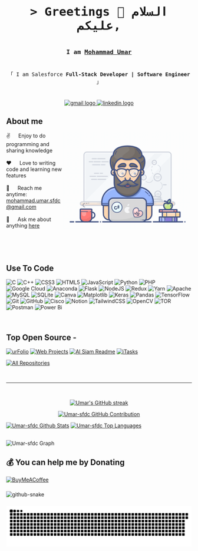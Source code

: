 <!-- Intro  -->
<h3 align="center">
        <samp> <h1 style="display=inline">&gt; Greetings 👋 السلام عليكم,</h1><br>
                I am <b><a target="_blank" href="https://umar-sfdc.github.io/portfolio/portfolio.html">Mohammad Umar</a></b>
        </samp>
</h3>

###

<p align="center"> 
  <samp>
    <br>
    「 I am Salesforce <b> Full-Stack Developer | Software Engineer </b>」
    <br>
    <br>
  </samp>
</p>

###

<div align="center">
  <a href="mailto:mohammad.umar.sfdc@gmail.com" target="_blank">
    <img src="https://img.shields.io/static/v1?message=Gmail&logo=gmail&label=&color=212121&logoColor=white&labelColor=&style=for-the-badge" height="25" alt="gmail logo"  />
  </a>
  <a href="https://www.linkedin.com/in/dev-mohammad-umar" target="_blank">
    <img src="https://img.shields.io/static/v1?message=LinkedIn&logo=linkedin&label=&color=0077B5&logoColor=white&labelColor=&style=for-the-badge" height="25" alt="linkedin logo"  />
  </a>
</div>

###

<!-- About Section -->

## About me
 
<p>
 <img align="right" width="350" src="/assets/programmer.gif" alt="Coding gif" />
  
 ✌️ &emsp; Enjoy to do programming and sharing knowledge <br/><br/>
 ❤️ &emsp; Love to writing code and learning new features<br/><br/>
 📧 &emsp; Reach me anytime: mohammad.umar.sfdc@gmail.com<br/><br/>
 💬 &emsp; Ask me about anything [here](https://github.com/Umar-sfdc/Umar-sfdc/issues)

</p>

<br/>
<br/>
<br/>

## Use To Code

![C](https://img.shields.io/badge/c-%2300599C.svg?style=for-the-badge&logo=c&logoColor=white) ![C++](https://img.shields.io/badge/c++-%2300599C.svg?style=for-the-badge&logo=c%2B%2B&logoColor=white) ![CSS3](https://img.shields.io/badge/css3-%231572B6.svg?style=for-the-badge&logo=css3&logoColor=white) ![HTML5](https://img.shields.io/badge/html5-%23E34F26.svg?style=for-the-badge&logo=html5&logoColor=white) ![JavaScript](https://img.shields.io/badge/javascript-%23323330.svg?style=for-the-badge&logo=javascript&logoColor=%23F7DF1E) ![Python](https://img.shields.io/badge/python-3670A0?style=for-the-badge&logo=python&logoColor=ffdd54) ![PHP](https://img.shields.io/badge/php-%23777BB4.svg?style=for-the-badge&logo=php&logoColor=white) ![Google Cloud](https://img.shields.io/badge/GoogleCloud-%234285F4.svg?style=for-the-badge&logo=google-cloud&logoColor=white) ![Anaconda](https://img.shields.io/badge/Anaconda-%2344A833.svg?style=for-the-badge&logo=anaconda&logoColor=white) ![Flask](https://img.shields.io/badge/flask-%23000.svg?style=for-the-badge&logo=flask&logoColor=white) ![NodeJS](https://img.shields.io/badge/node.js-6DA55F?style=for-the-badge&logo=node.js&logoColor=white) ![Redux](https://img.shields.io/badge/redux-%23593d88.svg?style=for-the-badge&logo=redux&logoColor=white) ![Yarn](https://img.shields.io/badge/yarn-%232C8EBB.svg?style=for-the-badge&logo=yarn&logoColor=white) ![Apache](https://img.shields.io/badge/apache-%23D42029.svg?style=for-the-badge&logo=apache&logoColor=white) ![MySQL](https://img.shields.io/badge/mysql-4479A1.svg?style=for-the-badge&logo=mysql&logoColor=white) ![SQLite](https://img.shields.io/badge/sqlite-%2307405e.svg?style=for-the-badge&logo=sqlite&logoColor=white) ![Canva](https://img.shields.io/badge/Canva-%2300C4CC.svg?style=for-the-badge&logo=Canva&logoColor=white) ![Matplotlib](https://img.shields.io/badge/Matplotlib-%23ffffff.svg?style=for-the-badge&logo=Matplotlib&logoColor=black) ![Keras](https://img.shields.io/badge/Keras-%23D00000.svg?style=for-the-badge&logo=Keras&logoColor=white) ![Pandas](https://img.shields.io/badge/pandas-%23150458.svg?style=for-the-badge&logo=pandas&logoColor=white) ![TensorFlow](https://img.shields.io/badge/TensorFlow-%23FF6F00.svg?style=for-the-badge&logo=TensorFlow&logoColor=white) ![Git](https://img.shields.io/badge/git-%23F05033.svg?style=for-the-badge&logo=git&logoColor=white) ![GitHub](https://img.shields.io/badge/github-%23121011.svg?style=for-the-badge&logo=github&logoColor=white) ![Cisco](https://img.shields.io/badge/cisco-%23049fd9.svg?style=for-the-badge&logo=cisco&logoColor=black) ![Notion](https://img.shields.io/badge/Notion-%23000000.svg?style=for-the-badge&logo=notion&logoColor=white) ![TailwindCSS](https://img.shields.io/badge/tailwindcss-%2338B2AC.svg?style=for-the-badge&logo=tailwind-css&logoColor=white) ![OpenCV](https://img.shields.io/badge/opencv-%23white.svg?style=for-the-badge&logo=opencv&logoColor=white) ![TOR](https://img.shields.io/badge/tor-%237E4798.svg?style=for-the-badge&logo=tor-project&logoColor=white) ![Postman](https://img.shields.io/badge/Postman-FF6C37?style=for-the-badge&logo=postman&logoColor=white) ![Power Bi](https://img.shields.io/badge/power_bi-F2C811?style=for-the-badge&logo=powerbi&logoColor=black)

<br/>

## Top Open Source -
[![urFolio](https://github-readme-stats.vercel.app/api/pin/?username=Umar-sfdc&repo=Quest&border_color=7F3FBF&bg_color=0D1117&title_color=C9D1D9&text_color=8B949E&icon_color=7F3FBF)](https://github.com/Umar-sfdc/Quest)
[![Web Projects](https://github-readme-stats.vercel.app/api/pin/?username=Umar-sfdc&repo=Trailblazer-Toolkit&border_color=7F3FBF&bg_color=0D1117&title_color=C9D1D9&text_color=8B949E&icon_color=7F3FBF)](https://github.com/Umar-sfdc/Trailblazer-Toolkit)
[![Al Siam Readme](https://github-readme-stats.vercel.app/api/pin/?username=Umar-sfdc&repo=Salesforce-Apex-Triggers&border_color=7F3FBF&bg_color=0D1117&title_color=C9D1D9&text_color=8B949E&icon_color=7F3FBF)](https://github.com/Umar-sfdc/Salesforce-Apex-Triggers)
[![iTasks](https://github-readme-stats.vercel.app/api/pin/?username=Umar-sfdc&repo=Javascript&border_color=7F3FBF&bg_color=0D1117&title_color=C9D1D9&text_color=8B949E&icon_color=7F3FBF)](https://github.com/Umar-sfdc/Javascript)

<p align="left">
  <a href="https://github.com/Umar-sfdc?tab=repositories" target="_blank"><img alt="All Repositories" title="All Repositories" src="https://img.shields.io/badge/-All%20Repos-2962FF?style=for-the-badge&logo=koding&logoColor=white"/></a>
</p>

<br/>
<hr/>
<br/>

<p align="center">
  <a href="https://github.com/Umar-sfdc">
    <img src="https://github-readme-streak-stats.herokuapp.com/?user=Umar-sfdc&theme=radical&border=7F3FBF&background=0D1117" alt="Umar's GitHub streak"/>
  </a>
</p>

<p align="center">
  <a href="https://github.com/Umar-sfdc">
    <img src="https://github-profile-summary-cards.vercel.app/api/cards/profile-details?username=Umar-sfdc&theme=radical" alt="Umar-sfdc GitHub Contribution"/>
  </a>
</p>

<a> 
    <a href="https://github.com/Umar-sfdc"><img alt="Umar-sfdc Github Stats" src="https://denvercoder1-github-readme-stats.vercel.app/api?username=Umar-sfdc&show_icons=true&count_private=true&theme=react&border_color=7F3FBF&bg_color=0D1117&title_color=F85D7F&icon_color=F8D866" height="192px" width="49.5%"/></a>
  <a href="https://github.com/Umar-sfdc"><img alt="Umar-sfdc Top Languages" src="https://denvercoder1-github-readme-stats.vercel.app/api/top-langs/?username=Umar-sfdc&langs_count=8&layout=compact&theme=react&border_color=7F3FBF&bg_color=0D1117&title_color=F85D7F&icon_color=F8D866" height="192px" width="49.5%"/></a>
  <br/>
</a>
<br>

![Umar-sfdc Graph](https://github-readme-activity-graph.vercel.app/graph?username=Umar-sfdc&custom_title=Umar-sfdc%20GitHub%20Activity%20Graph&bg_color=0D1117&color=7F3FBF&line=7F3FBF&point=7F3FBF&area_color=FFFFFF&title_color=FFFFFF&area=true)

### 


  ## 💰 You can help me by Donating
  [![BuyMeACoffee](https://img.shields.io/badge/Buy%20Me%20a%20Coffee-ffdd00?style=for-the-badge&logo=buy-me-a-coffee&logoColor=black)](https://buymeacoffee.com/umar.sfdc) 

###

<picture>
  <source media="(prefers-color-scheme: dark)" srcset="https://raw.githubusercontent.com/Umar-sfdc/Umar-sfdc/output/github-snake-dark.svg" />
  <source media="(prefers-color-scheme: light)" srcset="https://raw.githubusercontent.com/Umar-sfdc/Umar-sfdc/output/github-snake.svg" />
  <img alt="github-snake" src="https://raw.githubusercontent.com/Umar-sfdc/Umar-sfdc/output/github-snake.svg" />
</picture>


###

<img src="https://raw.githubusercontent.com/Umar-sfdc/Umar-sfdc/output/snake.svg" alt="Snake animation" />
